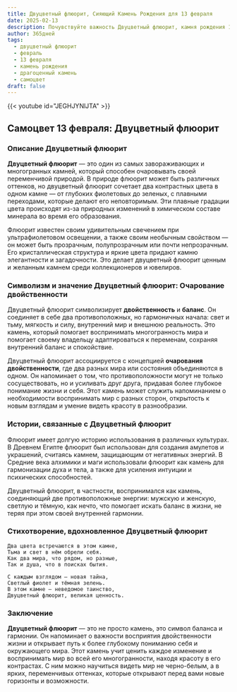```yaml
---
title: Двуцветный флюорит, Сияющий Камень Рождения для 13 февраля
date: 2025-02-13
description: Почувствуйте важность Двуцветный флюорит, камня рождения 13 февраля, который символизирует Очарование двойственности. Пусть его красота и значение осветят ваш день.
author: 365дней
tags:
  - двуцветный флюорит
  - февраль
  - 13 февраля
  - камень рождения
  - драгоценный камень
  - самоцвет
draft: false
---
```


{{< youtube id="JEGHJYNlJTA" >}}

## Самоцвет 13 февраля: Двуцветный флюорит

### Описание Двуцветный флюорит

**Двуцветный флюорит** — это один из самых завораживающих и многогранных камней, который способен очаровывать своей переменчивой природой. В природе флюорит может быть различных оттенков, но двуцветный флюорит сочетает два контрастных цвета в одном камне — от глубоких фиолетовых до зеленых, с плавными переходами, которые делают его неповторимым. Эти плавные градации цвета происходят из-за природных изменений в химическом составе минерала во время его образования.

Флюорит известен своим удивительным свечением при ультрафиолетовом освещении, а также своим необычным свойством — он может быть прозрачным, полупрозрачным или почти непрозрачным. Его кристаллическая структура и яркие цвета придают камню элегантности и загадочности. Это делает двуцветный флюорит ценным и желанным камнем среди коллекционеров и ювелиров.

### Символизм и значение Двуцветный флюорит: Очарование двойственности

Двуцветный флюорит символизирует **двойственность** и **баланс**. Он соединяет в себе два противоположных, но гармоничных начала: свет и тьму, мягкость и силу, внутренний мир и внешнюю реальность. Это камень, который помогает воспринимать многогранность мира и помогает своему владельцу адаптироваться к переменам, сохраняя внутренний баланс и спокойствие.

Двуцветный флюорит ассоциируется с концепцией **очарования двойственности**, где два разных мира или состояния объединяются в одном. Он напоминает о том, что противоположности могут не только сосуществовать, но и усиливать друг друга, придавая более глубокое понимание жизни и себя. Этот камень может служить напоминанием о необходимости воспринимать мир с разных сторон, открытость к новым взглядам и умение видеть красоту в разнообразии.

### Истории, связанные с Двуцветный флюорит

Флюорит имеет долгую историю использования в различных культурах. В Древнем Египте флюорит был использован для создания амулетов и украшений, считаясь камнем, защищающим от негативных энергий. В Средние века алхимики и маги использовали флюорит как камень для гармонизации духа и тела, а также для усиления интуиции и психических способностей.

Двуцветный флюорит, в частности, воспринимался как камень, соединяющий две противоположные энергии: мужскую и женскую, светлую и тёмную, как нечто, что помогает искать баланс в жизни, не теряя при этом своей внутренней гармонии.

### Стихотворение, вдохновленное Двуцветный флюорит

	Два цвета встречаются в этом камне,  
	Тьма и свет в нём обрели себя.  
	Как два мира, что рядом, но разные,  
	Так и душа, что в поисках бытия.
	
	С каждым взглядом — новая тайна,  
	Светлый фиолет и тёмная зелень.  
	В этом камне — неведомое таинство,  
	Двуцветный флюорит, великая ценность.

### Заключение

**Двуцветный флюорит** — это не просто камень, это символ баланса и гармонии. Он напоминает о важности восприятия двойственности жизни и открывает путь к более глубокому пониманию себя и окружающего мира. Этот камень учит ценить каждое изменение и воспринимать мир во всей его многогранности, находя красоту в его контрастах. С ним можно научиться видеть мир не черно-белым, а в ярких, переменчивых оттенках, которые открывают перед вами новые горизонты и возможности.